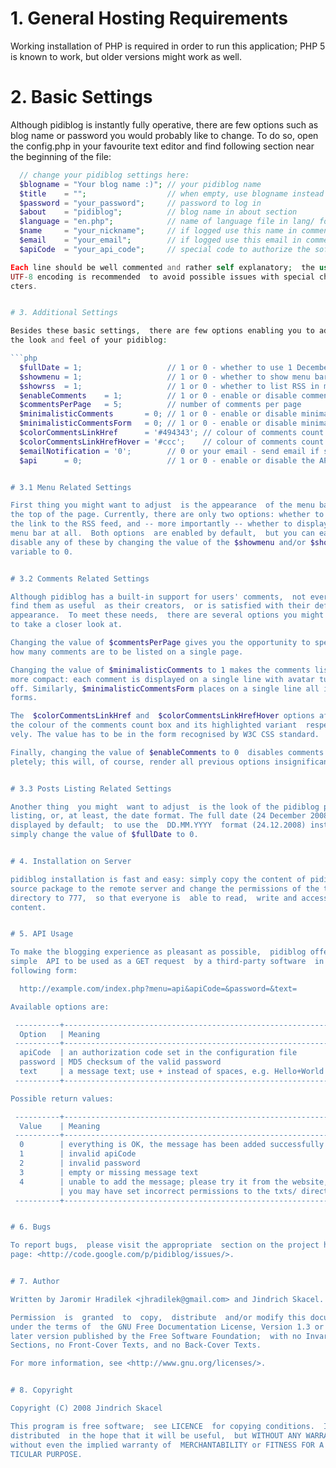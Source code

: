 # 1. General Hosting Requirements

Working  installation of PHP is required in order  to run this application;
PHP 5 is known to work, but older versions might work as well.


# 2. Basic Settings

Although pidiblog is instantly fully operative,  there are few options such
as blog name or password you would probably like to change.  To do so, open
the  config.php  in your favourite text  editor and find  following section
near the beginning of the file:

```php
  // change your pidiblog settings here:
  $blogname = "Your blog name :)"; // your pidiblog name
  $title    = "";                  // when empty, use blogname instead
  $password = "your_password";     // password to log in
  $about    = "pidiblog";          // blog name in about section
  $language = "en.php";            // name of language file in lang/ folder
  $name     = "your_nickname";     // if logged use this name in comments
  $email    = "your_email";        // if logged use this email in comments
  $apiCode  = "your_api_code";     // special code to authorize the soft...

Each line should be well commented and rather self explanatory;  the use of
UTF-8 encoding is recommended  to avoid possible issues with special chara-
cters.


# 3. Additional Settings

Besides these basic settings,  there are few options enabling you to adjust
the look and feel of your pidiblog:

```php
  $fullDate = 1;                   // 1 or 0 - whether to use 1 December...
  $showmenu = 1;                   // 1 or 0 - whether to show menu bar
  $showrss  = 1;                   // 1 or 0 - whether to list RSS in menu
  $enableComments    = 1;          // 1 or 0 - enable or disable comments
  $commentsPerPage   = 5;          // number of comments per page
  $minimalisticComments       = 0; // 1 or 0 - enable or disable minimal...
  $minimalisticCommentsForm   = 0; // 1 or 0 - enable or disable minimal...
  $colorCommentsLinkHref      = '#494343'; // colour of comments count b...
  $colorCommentsLinkHrefHover = '#ccc';    // colour of comments count b...
  $emailNotification = '0';        // 0 or your email - send email if so...
  $api      = 0;                   // 1 or 0 - enable or disable the API


# 3.1 Menu Related Settings

First thing you might want to adjust  is the appearance  of the menu bar at
the top of the page. Currently, there are only two options: whether to list
the link to the RSS feed, and -- more importantly -- whether to display the
menu bar at all.  Both options  are enabled by default,  but you can easily
disable any of these by changing the value of the $showmenu and/or $showrss
variable to 0.


# 3.2 Comments Related Settings

Although pidiblog has a built-in support for users' comments,  not everyone
find them as useful  as their creators,  or is satisfied with their default
appearance.  To meet these needs,  there are several options you might want
to take a closer look at.

Changing the value of $commentsPerPage gives you the opportunity to specify
how many comments are to be listed on a single page. 

Changing the value of $minimalisticComments to 1 makes the comments listing
more compact: each comment is displayed on a single line with avatar turned
off. Similarly, $minimalisticCommentsForm places on a single line all input
forms.

The  $colorCommentsLinkHref and  $colorCommentsLinkHrefHover options affect
the colour of the comments count box and its highlighted variant  respecti-
vely. The value has to be in the form recognised by W3C CSS standard.

Finally, changing the value of $enableComments to 0  disables comments com-
pletely; this will, of course, render all previous options insignificant.


# 3.3 Posts Listing Related Settings

Another thing  you might  want to adjust  is the look of the pidiblog posts
listing, or, at least, the date format. The full date (24 December 2008) is
displayed by default;  to use the  DD.MM.YYYY  format (24.12.2008) instead,
simply change the value of $fullDate to 0.


# 4. Installation on Server

pidiblog installation is fast and easy: simply copy the content of pidiblog
source package to the remote server and change the permissions of the txts/
directory to 777,  so that everyone is  able to read,  write and access its
content.


# 5. API Usage

To make the blogging experience as pleasant as possible,  pidiblog offers a
simple  API to be used as a GET request  by a third-party software  in  the
following form:

  http://example.com/index.php?menu=api&apiCode=&password=&text=

Available options are:

 ----------+--------------------------------------------------------------
  Option   | Meaning
 ----------+--------------------------------------------------------------
  apiCode  | an authorization code set in the configuration file
  password | MD5 checksum of the valid password
  text     | a message text; use + instead of spaces, e.g. Hello+World!
 ----------+--------------------------------------------------------------

Possible return values:

 ----------+--------------------------------------------------------------
  Value    | Meaning
 ----------+--------------------------------------------------------------
  0        | everything is OK, the message has been added successfully
  1        | invalid apiCode
  2        | invalid password
  3        | empty or missing message text
  4        | unable to add the message; please try it from the website,
           | you may have set incorrect permissions to the txts/ directory
 ----------+--------------------------------------------------------------


# 6. Bugs

To report bugs,  please visit the appropriate  section on the project home-
page: <http://code.google.com/p/pidiblog/issues/>.


# 7. Author

Written by Jaromir Hradilek <jhradilek@gmail.com> and Jindrich Skacel.

Permission  is  granted  to  copy,  distribute  and/or modify this document
under the terms of  the GNU Free Documentation License, Version 1.3 or  any
later version published by the Free Software Foundation;  with no Invariant
Sections, no Front-Cover Texts, and no Back-Cover Texts.

For more information, see <http://www.gnu.org/licenses/>.


# 8. Copyright

Copyright (C) 2008 Jindrich Skacel

This program is free software;  see LICENCE  for copying conditions.  It is
distributed  in the hope that it will be useful,  but WITHOUT ANY WARRANTY;
without even the implied warranty of  MERCHANTABILITY or FITNESS FOR A PAR-
TICULAR PURPOSE.
